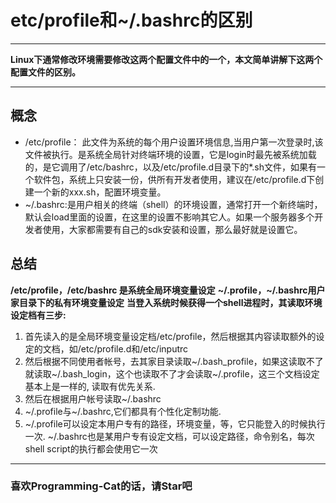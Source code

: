 # etc/profile和~/.bashrc的区别
***
**Linux下通常修改环境需要修改这两个配置文件中的一个，本文简单讲解下这两个配置文件的区别。**
***
## 概念
- /etc/profile： 此文件为系统的每个用户设置环境信息,当用户第一次登录时,该文件被执行。是系统全局针对终端环境的设置，它是login时最先被系统加载的，是它调用了/etc/bashrc，以及/etc/profile.d目录下的*.sh文件，如果有一个软件包，系统上只安装一份，供所有开发者使用，建议在/etc/profile.d下创建一个新的xxx.sh，配置环境变量。
- ~/.bashrc:是用户相关的终端（shell）的环境设置，通常打开一个新终端时，默认会load里面的设置，在这里的设置不影响其它人。如果一个服务器多个开发者使用，大家都需要有自己的sdk安装和设置，那么最好就是设置它。
## 总结
**/etc/profile，/etc/bashrc 是系统全局环境变量设定**
**~/.profile，~/.bashrc用户家目录下的私有环境变量设定**
**当登入系统时候获得一个shell进程时，其读取环境设定档有三步:**
1. 首先读入的是全局环境变量设定档/etc/profile，然后根据其内容读取额外的设定的文档，如/etc/profile.d和/etc/inputrc
2. 然后根据不同使用者帐号，去其家目录读取~/.bash_profile，如果这读取不了就读取~/.bash_login，这个也读取不了才会读取~/.profile，这三个文档设定基本上是一样的, 读取有优先关系.
3. 然后在根据用户帐号读取~/.bashrc
4. ~/.profile与~/.bashrc,它们都具有个性化定制功能.
5. ~/.profile可以设定本用户专有的路径，环境变量，等，它只能登入的时候执行一次. ~/.bashrc也是某用户专有设定文档，可以设定路径，命令别名，每次shell script的执行都会使用它一次



***
### **喜欢Programming-Cat的话，请Star吧**

